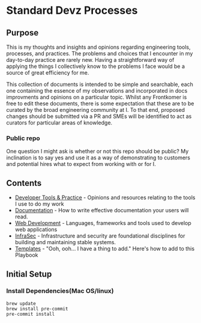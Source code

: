 # Standard Devz Processes

## Purpose

This is my thoughts and insights and opinions regarding engineering tools, processes, and practices. The problems and choices that I encounter in my day-to-day practice are rarely new. Having a straightforward way of applying the things I collectively know to the problems I face would be a source of great efficiency for me.

This collection of documents is intended to be simple and searchable, each one containing the essence of my observations and incorporated in docs improvments and opinions on a particular topic. Whilst any Frontkomer is free to edit these documents, there is some expectation that these are to be curated by the broad engineering community at I. To that end, proposed changes should be submitted via a PR and  SMEs will be identified to act as curators for particular areas of knowledge.

### Public repo

One question I might ask is whether or not this repo should be public? My inclination is to say yes and use it as a way of demonstrating to customers and potential hires what to expect from working with or for I.

## Contents

* [Developer Tools & Practice](./developing/README.md) - Opinions and resources relating to the tools I use to do my work
* [Documentation](./documentation/README.md) - How to write effective documentation your users will read.
* [Web Development](./web/README.md) - Languages, frameworks and tools used to develop web applications
* [InfraSec](./infrasec/README.md) - Infrastructure and security are foundational disciplines for building and maintaining stable systems.
* [Templates](./templates/README.md) - "Ooh, ooh... I have a thing to add." Here's how to add to this Playbook

## Initial Setup

### Install Dependencies(Mac OS/linux)

    brew update
    brew install pre-commit
    pre-commit install
